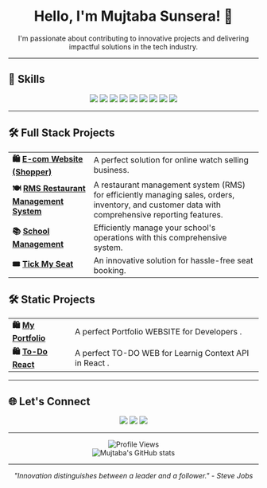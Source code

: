 <div align="center">
  
  <h1>Hello, I'm Mujtaba Sunsera! 👋</h1>
  <p>I'm passionate about contributing to innovative projects and delivering impactful solutions in the tech industry.</p>
</div>

---

## 🚀 Skills

<p align="center">
  <img src="https://img.shields.io/badge/-HTML5-E34F26?style=flat-square&logo=html5&logoColor=white"/>
  <img src="https://img.shields.io/badge/-CSS3-1572B6?style=flat-square&logo=css3&logoColor=white"/>
  <img src="https://img.shields.io/badge/-JavaScript-F7DF1E?style=flat-square&logo=javascript&logoColor=black"/>
  <img src="https://img.shields.io/badge/-Python-3776AB?style=flat-square&logo=python&logoColor=white"/>
  <img src="https://img.shields.io/badge/-Django-092E20?style=flat-square&logo=django&logoColor=white"/>
  <img src="https://img.shields.io/badge/-Node.js-339933?style=flat-square&logo=node.js&logoColor=white"/>
  <img src="https://img.shields.io/badge/-Express-000000?style=flat-square&logo=express&logoColor=white"/>
  <img src="https://img.shields.io/badge/-MongoDB-47A248?style=flat-square&logo=mongodb&logoColor=white"/>
  <img src="https://img.shields.io/badge/-MySQL-4479A1?style=flat-square&logo=mysql&logoColor=white"/>
</p>

---

## 🛠️ Full Stack Projects

<div align="center">
  <table>
    <tr>
      <td><b>🛍️ <a href="https://github.com/MujtabaCoder/shopper">E-com Website (Shopper)</a></b></td>
      <td>A perfect solution for online watch selling business.</td>
    </tr>
    <tr>
      <td><b>🍽️ <a href="https://github.com/MujtabaCoder/RMS-restaurant-management-system-nodejs">RMS Restaurant Management System</a></b></td>
      <td>A restaurant management system (RMS) for efficiently managing sales, orders, inventory, and customer data with comprehensive reporting features.</td>
    </tr>
    <tr>
      <td><b>📚 <a href="https://github.com/MujtabaCoder/School-Management--Django">School Management</a></b></td>
      <td>Efficiently manage your school's operations with this comprehensive system.</td>
    </tr>
    <tr>
      <td><b>🎟️ <a href="https://github.com/MujtabaCoder/Tick-My-Seat/tree/main">Tick My Seat</a></b></td>
      <td>An innovative solution for hassle-free seat booking.</td>
    </tr>
  </table>
</div>

## 🛠️ Static Projects
<div align="center">
  <table>
    <tr>
      <td><b>🛍️ <a href="https://github.com/MujtabaCoder/My-Portfolio-WEBSITE">My Portfolio</a></b></td>
      <td>A perfect Portfolio  WEBSITE for Developers .</td>
    </tr>
    <tr>
      <td><b>🛍️ <a href="https://github.com/MujtabaCoder/To-Do-React-">To-Do React</a></b></td>
      <td>A perfect TO-DO WEB for Learnig Context API  in React .</td>
    </tr>
    
  </table>
</div>

---

## 🌐 Let's Connect

<p align="center">
  <a href="https://www.linkedin.com/in/mujtaba-sunsera/"><img src="https://img.shields.io/badge/-LinkedIn-0077B5?style=flat-square&logo=linkedin&logoColor=white"/></a>
  <a href="mailto:mujtabacooder@gmail.com"><img src="https://img.shields.io/badge/-Email-D14836?style=flat-square&logo=gmail&logoColor=white"/></a>
  <a href="tel:+917021561890"><img src="https://img.shields.io/badge/-Phone-25D366?style=flat-square&logo=whatsapp&logoColor=white"/></a>
</p>

---

<div align="center">
  <img src="https://komarev.com/ghpvc/?username=MujtabaCoder&color=blue" alt="Profile Views"/>
</div>

<div align="center">
  <img src="https://github-readme-stats.vercel.app/api?username=MujtabaCoder&show_icons=true&theme=radical" alt="Mujtaba's GitHub stats"/>
</div>

---

<p align="center">
  <em>"Innovation distinguishes between a leader and a follower." - Steve Jobs</em>
</p>
